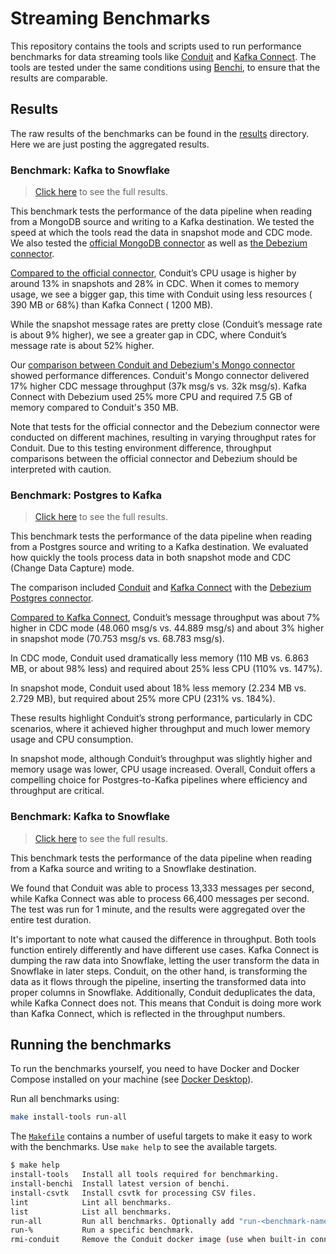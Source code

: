 # Streaming Benchmarks

This repository contains the tools and scripts used to run performance
benchmarks for data streaming tools like
[Conduit](https://github.com/conduitio/conduit) and
[Kafka Connect](https://docs.confluent.io/platform/current/connect/index.html).
The tools are tested under the same conditions using
[Benchi](https://github.com/conduitio/benchi), to ensure that the results are
comparable.

## Results

The raw results of the benchmarks can be found in the [results](./results)
directory. Here we are just posting the aggregated results.

### Benchmark: Kafka to Snowflake

> [Click here](./results/mongo-kafka) to see the full results.

This benchmark tests the performance of the data pipeline when reading from a
MongoDB source and writing to a Kafka destination. We tested the speed at which
the tools read the data in snapshot mode and CDC mode. We also tested
the [official MongoDB connector](https://www.mongodb.com/docs/kafka-connector/current/)
as well
as [the Debezium connector](https://debezium.io/documentation/reference/stable/connectors/mongodb.html).

[Compared to the official connector](./results/mongo-kafka/20250422), Conduit’s
CPU usage is higher by around 13% in snapshots and 28% in CDC. When it comes to
memory usage, we see a bigger gap, this time with Conduit using less resources (
390 MB or 68%) than Kafka Connect ( 1200 MB).

While the snapshot message rates are pretty close (Conduit’s message rate is
about 9% higher), we see a greater gap in CDC, where Conduit’s message rate is
about 52% higher.

Our [comparison between Conduit and Debezium's Mongo connector](./results/mongo-kafka/20250428)
showed performance differences. Conduit's Mongo connector delivered 17% higher
CDC message throughput (37k msg/s vs. 32k msg/s). Kafka Connect with Debezium
used 25% more CPU and required 7.5 GB of memory compared to Conduit's 350 MB.

Note that tests for the official connector and the Debezium connector were
conducted on different machines, resulting in varying throughput rates for
Conduit. Due to this testing environment difference, throughput comparisons
between the official connector and Debezium should be interpreted with caution.

### Benchmark: Postgres to Kafka

> [Click here](./results/postgres-kafka/20250508) to see the full results.

This benchmark tests the performance of the data pipeline when reading from a
Postgres source and writing to a Kafka destination. We evaluated how quickly
the tools process data in both snapshot mode and CDC (Change Data Capture) mode.

The comparison included [Conduit](https://github.com/conduitio/conduit) and
[Kafka Connect](https://docs.confluent.io/platform/current/connect/index.html)
with the [Debezium Postgres connector](https://debezium.io/documentation/reference/stable/connectors/postgresql.html).

[Compared to Kafka Connect](./results/postgres-kafka/20250508), Conduit’s message throughput was about 7% higher in CDC mode (48.060 msg/s vs. 44.889 msg/s) and about 3% higher in snapshot mode (70.753 msg/s vs. 68.783 msg/s).

In CDC mode, Conduit used dramatically less memory (110 MB vs. 6.863 MB, or about 98% less) and required about 25% less CPU (110% vs. 147%).

In snapshot mode, Conduit used about 18% less memory (2.234 MB vs. 2.729 MB), but required about 25% more CPU (231% vs. 184%).

These results highlight Conduit’s strong performance, particularly in CDC scenarios, where it achieved higher throughput and much lower memory usage and CPU consumption. 

In snapshot mode, although Conduit’s throughput was slightly higher and memory usage was lower, CPU usage increased. Overall, Conduit offers a compelling choice for Postgres-to-Kafka pipelines where efficiency and throughput are critical.

### Benchmark: Kafka to Snowflake

> [Click here](./results/kafka-snowflake/20250417) to see the full results.

This benchmark tests the performance of the data pipeline when reading from a
Kafka source and writing to a Snowflake destination.

We found that Conduit was able to process 13,333 messages per second, while Kafka
Connect was able to process 66,400 messages per second. The test was run for 1
minute, and the results were aggregated over the entire test duration.

It's important to note what caused the difference in throughput. Both tools
function entirely differently and have different use cases. Kafka Connect is
dumping the raw data into Snowflake, letting the user transform the data in
Snowflake in later steps. Conduit, on the other hand, is transforming the data
as it flows through the pipeline, inserting the transformed data into proper
columns in Snowflake. Additionally, Conduit deduplicates the data, while Kafka
Connect does not. This means that Conduit is doing more work than Kafka Connect,
which is reflected in the throughput numbers.

## Running the benchmarks

To run the benchmarks yourself, you need to have Docker and Docker Compose
installed on your machine (see [Docker Desktop](https://docs.docker.com/desktop/)).

Run all benchmarks using:

```sh
make install-tools run-all
```

The [`Makefile`](./Makefile) contains a number of useful targets to make it easy
to work with the benchmarks. Use `make help` to see the available targets.

```sh
$ make help
install-tools   Install all tools required for benchmarking.
install-benchi  Install latest version of benchi.
install-csvtk   Install csvtk for processing CSV files.
lint            Lint all benchmarks.
list            List all benchmarks.
run-all         Run all benchmarks. Optionally add "run-<benchmark-name>" to run a specific benchmark.
run-%           Run a specific benchmark.
rmi-conduit     Remove the Conduit docker image (use when built-in connectors get added or upgraded).
```
